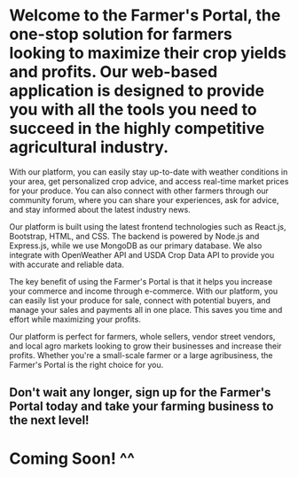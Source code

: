 # Welcome to the Farmer's Portal, the one-stop solution for farmers looking to maximize their crop yields and profits. Our web-based application is designed to provide you with all the tools you need to succeed in the highly competitive agricultural industry.

With our platform, you can easily stay up-to-date with weather conditions in your area, get personalized crop advice, and access real-time market prices for your produce. You can also connect with other farmers through our community forum, where you can share your experiences, ask for advice, and stay informed about the latest industry news.

Our platform is built using the latest frontend technologies such as React.js, Bootstrap, HTML, and CSS. The backend is powered by Node.js and Express.js, while we use MongoDB as our primary database. We also integrate with OpenWeather API and USDA Crop Data API to provide you with accurate and reliable data.

The key benefit of using the Farmer's Portal is that it helps you increase your commerce and income through e-commerce. With our platform, you can easily list your produce for sale, connect with potential buyers, and manage your sales and payments all in one place. This saves you time and effort while maximizing your profits.

Our platform is perfect for farmers, whole sellers, vendor street vendors, and local agro markets looking to grow their businesses and increase their profits. Whether you're a small-scale farmer or a large agribusiness, the Farmer's Portal is the right choice for you.

## Don't wait any longer, sign up for the Farmer's Portal today and take your farming business to the next level!

# Coming Soon! ^^
